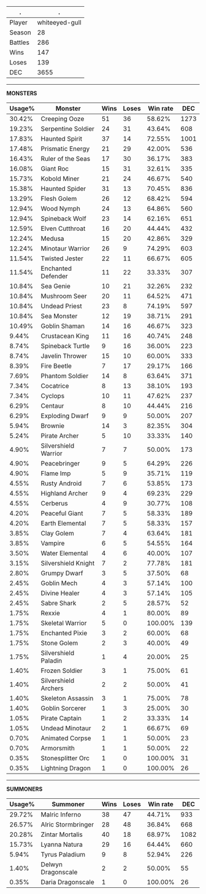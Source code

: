 .|.
|-|-
Player|whiteeyed-gull
Season|28
Battles|286
Wins|147
Loses|139
DEC|3655

---
**MONSTERS**

Usage%|Monster|Wins|Loses|Win rate|DEC|
-|-|-|-|-|-|
30.42%|Creeping Ooze|51|36|58.62%|1273|
19.23%|Serpentine Soldier|24|31|43.64%|608|
17.83%|Haunted Spirit|37|14|72.55%|1001|
17.48%|Prismatic Energy|21|29|42.00%|536|
16.43%|Ruler of the Seas|17|30|36.17%|383|
16.08%|Giant Roc|15|31|32.61%|335|
15.73%|Kobold Miner|21|24|46.67%|540|
15.38%|Haunted Spider|31|13|70.45%|836|
13.29%|Flesh Golem|26|12|68.42%|594|
12.94%|Wood Nymph|24|13|64.86%|560|
12.94%|Spineback Wolf|23|14|62.16%|651|
12.59%|Elven Cutthroat|16|20|44.44%|432|
12.24%|Medusa|15|20|42.86%|329|
12.24%|Minotaur Warrior|26|9|74.29%|603|
11.54%|Twisted Jester|22|11|66.67%|605|
11.54%|Enchanted Defender|11|22|33.33%|307|
10.84%|Sea Genie|10|21|32.26%|232|
10.84%|Mushroom Seer|20|11|64.52%|471|
10.84%|Undead Priest|23|8|74.19%|597|
10.84%|Sea Monster|12|19|38.71%|291|
10.49%|Goblin Shaman|14|16|46.67%|323|
9.44%|Crustacean King|11|16|40.74%|248|
8.74%|Spineback Turtle|9|16|36.00%|223|
8.74%|Javelin Thrower|15|10|60.00%|333|
8.39%|Fire Beetle|7|17|29.17%|166|
7.69%|Phantom Soldier|14|8|63.64%|371|
7.34%|Cocatrice|8|13|38.10%|193|
7.34%|Cyclops|10|11|47.62%|237|
6.29%|Centaur|8|10|44.44%|216|
6.29%|Exploding Dwarf|9|9|50.00%|207|
5.94%|Brownie|14|3|82.35%|304|
5.24%|Pirate Archer|5|10|33.33%|140|
4.90%|Silvershield Warrior|7|7|50.00%|173|
4.90%|Peacebringer|9|5|64.29%|226|
4.90%|Flame Imp|5|9|35.71%|119|
4.55%|Rusty Android|7|6|53.85%|173|
4.55%|Highland Archer|9|4|69.23%|229|
4.55%|Cerberus|4|9|30.77%|108|
4.20%|Peaceful Giant|7|5|58.33%|189|
4.20%|Earth Elemental|7|5|58.33%|157|
3.85%|Clay Golem|7|4|63.64%|181|
3.85%|Vampire|6|5|54.55%|164|
3.50%|Water Elemental|4|6|40.00%|107|
3.15%|Silvershield Knight|7|2|77.78%|181|
2.80%|Grumpy Dwarf|3|5|37.50%|68|
2.45%|Goblin Mech|4|3|57.14%|100|
2.45%|Divine Healer|4|3|57.14%|105|
2.45%|Sabre Shark|2|5|28.57%|52|
1.75%|Rexxie|4|1|80.00%|89|
1.75%|Skeletal Warrior|5|0|100.00%|139|
1.75%|Enchanted Pixie|3|2|60.00%|68|
1.75%|Stone Golem|2|3|40.00%|49|
1.75%|Silvershield Paladin|1|4|20.00%|25|
1.40%|Frozen Soldier|3|1|75.00%|61|
1.40%|Silvershield Archers|2|2|50.00%|41|
1.40%|Skeleton Assassin|3|1|75.00%|78|
1.40%|Goblin Sorcerer|1|3|25.00%|30|
1.05%|Pirate Captain|1|2|33.33%|14|
1.05%|Undead Minotaur|2|1|66.67%|69|
0.70%|Animated Corpse|1|1|50.00%|23|
0.70%|Armorsmith|1|1|50.00%|22|
0.35%|Stonesplitter Orc|1|0|100.00%|31|
0.35%|Lightning Dragon|1|0|100.00%|26|

---
**SUMMONERS**

Usage%|Summoner|Wins|Loses|Win rate|DEC|
-|-|-|-|-|-|
29.72%|Malric Inferno|38|47|44.71%|933|
26.57%|Alric Stormbringer|28|48|36.84%|668|
20.28%|Zintar Mortalis|40|18|68.97%|1082|
15.73%|Lyanna Natura|29|16|64.44%|660|
5.94%|Tyrus Paladium|9|8|52.94%|226|
1.40%|Delwyn Dragonscale|2|2|50.00%|55|
0.35%|Daria Dragonscale|1|0|100.00%|26|
